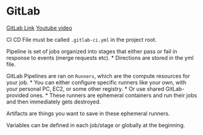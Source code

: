 # GitLab
[GitLab Link](https://gitlab.com/jyablonski1/jyablonski_project)
[Youtube video](https://www.youtube.com/watch?v=PGyhBwLyK2U)

CI CD File must be called `.gitlab-ci.yml` in the project root.

Pipeline is set of jobs organized into stages that either pass or fail in response to events (merge requests etc).
    * Directions are stored in the yml file.

GitLab Pipelines are ran on `Runners`, which are the compute resources for your job.
    * You can either configure specific runners like your own, with your personal PC, EC2, or some other registry.
    * Or use shared GitLab-provided ones.
    * These runners are ephemeral containers and run their jobs and then immediately gets destroyed.

Artifacts are things you want to save in these ephemeral runners.

Variables can be defined in each job/stage or globally at the beginning.